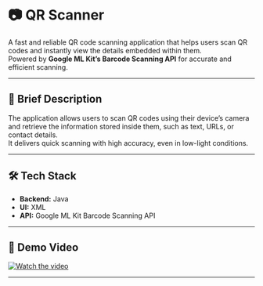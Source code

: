 

# 📷 QR Scanner

A fast and reliable QR code scanning application that helps users scan QR codes and instantly view the details embedded within them.  
Powered by **Google ML Kit’s Barcode Scanning API** for accurate and efficient scanning.

---

## 📌 Brief Description
The application allows users to scan QR codes using their device’s camera and retrieve the information stored inside them, such as text, URLs, or contact details.  
It delivers quick scanning with high accuracy, even in low-light conditions.

---

## 🛠 Tech Stack
- **Backend:** Java  
- **UI:** XML  
- **API:** Google ML Kit Barcode Scanning API  

---

## 🎥 Demo Video
[![Watch the video](https://img.shields.io/badge/Watch%20Demo-Video-blue?style=for-the-badge)](PASTE_VIDEO_URL_HERE)

---


